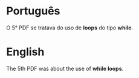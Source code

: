 
# Português

O 5° PDF se tratava do uso de **loops** do tipo **while**.

# English

The 5th PDF was about the use of **while loops**.
